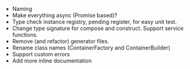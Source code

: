 
- Naming
- Make everything async (Promise based)?
- Type check instance registry, pending register, for easy unit test.
- Change type signature for compose and construct. Support service functions.
- Remove (and refactor) generator files.
- Rename class names (ContainerFactory and ContainerBuilder)
- Support custom errors 
- Add more inline documentation

